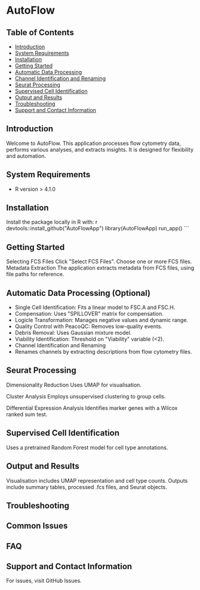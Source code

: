 # AutoFlow

## Table of Contents
- [Introduction](#introduction)
- [System Requirements](#system-requirements)
- [Installation](#installation)
- [Getting Started](#getting-started)
- [Automatic Data Processing](#automatic-data-processing)
- [Channel Identification and Renaming](#channel-identification-and-renaming)
- [Seurat Processing](#seurat-processing)
- [Supervised Cell Identification](#supervised-cell-identification)
- [Output and Results](#output-and-results)
- [Troubleshooting](#troubleshooting)
- [Support and Contact Information](#support-and-contact-information)

## Introduction

Welcome to AutoFlow. This application processes flow cytometry data, performs various analyses, and extracts insights. It is designed for flexibility and automation.

## System Requirements

- R version > 4.1.0

## Installation

Install the package locally in R with:
r
devtools::install_github("AutoFlowApp") 
library(AutoFlowApp) 
run_app() ```

## Getting Started
Selecting FCS Files
Click "Select FCS Files".
Choose one or more FCS files.
Metadata Extraction
The application extracts metadata from FCS files, using file paths for reference.

## Automatic Data Processing (Optional)
- Single Cell Identification: Fits a linear model to FSC.A and FSC.H.
- Compensation: Uses "SPILLOVER" matrix for compensation.
- Logicle Transformation: Manages negative values and dynamic range.
- Quality Control with PeacoQC: Removes low-quality events.
- Debris Removal: Uses Gaussian mixture model.
- Viability Identification: Threshold on "Viability" variable (<2).
- Channel Identification and Renaming
- Renames channels by extracting descriptions from flow cytometry files.

## Seurat Processing
Dimensionality Reduction
Uses UMAP for visualisation.

Cluster Analysis
Employs unsupervised clustering to group cells.

Differential Expression Analysis
Identifies marker genes with a Wilcox ranked sum test.

## Supervised Cell Identification
Uses a pretrained Random Forest model for cell type annotations.

## Output and Results
Visualisation includes UMAP representation and cell type counts.
Outputs include summary tables, processed .fcs files, and Seurat objects.

## Troubleshooting
## Common Issues
## FAQ
## Support and Contact Information
For issues, visit GitHub Issues. 
